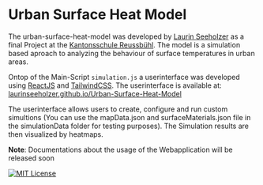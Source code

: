 # Urban Surface Heat Model

The urban-surface-heat-model was developed by [Laurin Seeholzer](https://www.github.com/laurinseeholzer) as a final Project at the [Kantonsschule Reussbühl](https://ksreussbuehl.lu.ch). The model is a simulation based aproach to analyzing the behaviour of surface temperatures in urban areas. 

Ontop of the Main-Script ```simulation.js``` a userinterface was developed using [ReactJS](https://react.dev/) and [TailwindCSS](https://tailwindcss.com/). The userinterface is available at: [laurinseeholzer.github.io/Urban-Surface-Heat-Model](https://laurinseeholzer.github.io/Urban-Surface-Heat-Model)

The userinterface allows users to create, configure and run custom simultions (You can use the mapData.json and surfaceMaterials.json file in the simulationData folder for testing purposes). The Simulation results are then visualized by heatmaps.

**Note**: Documentations about the usage of the Webapplication will be released soon

[![MIT License](https://img.shields.io/badge/License-MIT-green.svg)](https://choosealicense.com/licenses/mit/)

